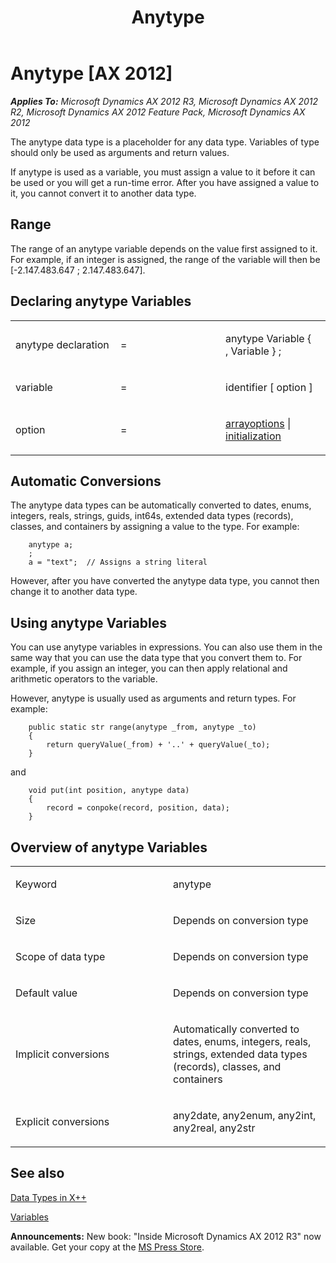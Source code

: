 ﻿---
title: Anytype
TOCTitle: Anytype
ms:assetid: aa1a8f04-d33b-4d53-90e1-9d366fa91b1a
ms:mtpsurl: https://msdn.microsoft.com/en-us/library/Aa853001(v=AX.60)
ms:contentKeyID: 35249537
ms.date: 05/18/2015
mtps_version: v=AX.60
---

# Anytype [AX 2012]


_**Applies To:** Microsoft Dynamics AX 2012 R3, Microsoft Dynamics AX 2012 R2, Microsoft Dynamics AX 2012 Feature Pack, Microsoft Dynamics AX 2012_

The anytype data type is a placeholder for any data type. Variables of type should only be used as arguments and return values.

If anytype is used as a variable, you must assign a value to it before it can be used or you will get a run-time error. After you have assigned a value to it, you cannot convert it to another data type.

## Range

The range of an anytype variable depends on the value first assigned to it. For example, if an integer is assigned, the range of the variable will then be \[-2.147.483.647 ; 2.147.483.647\].

## Declaring anytype Variables

<table>
<colgroup>
<col style="width: 33%" />
<col style="width: 33%" />
<col style="width: 33%" />
</colgroup>
<tbody>
<tr class="odd">
<td><p>anytype declaration</p></td>
<td><p>=</p></td>
<td><p>anytype Variable { , Variable } ;</p></td>
</tr>
<tr class="even">
<td><p>variable</p></td>
<td><p>=</p></td>
<td><p>identifier [ option ]</p></td>
</tr>
<tr class="odd">
<td><p>option</p></td>
<td><p>=</p></td>
<td><p><a href="arrays.md">arrayoptions</a> | <a href="declaration-of-variables.md">initialization</a></p></td>
</tr>
</tbody>
</table>


## Automatic Conversions

The anytype data types can be automatically converted to dates, enums, integers, reals, strings, guids, int64s, extended data types (records), classes, and containers by assigning a value to the type. For example:
```X++  
    anytype a;
    ;
    a = "text";  // Assigns a string literal
```
However, after you have converted the anytype data type, you cannot then change it to another data type.

## Using anytype Variables

You can use anytype variables in expressions. You can also use them in the same way that you can use the data type that you convert them to. For example, if you assign an integer, you can then apply relational and arithmetic operators to the variable.

However, anytype is usually used as arguments and return types. For example:
```X++  
    public static str range(anytype _from, anytype _to)
    {
        return queryValue(_from) + '..' + queryValue(_to);
    }
```
and
```X++  
    void put(int position, anytype data)
    {
        record = conpoke(record, position, data);
    }
```
## Overview of anytype Variables

<table>
<colgroup>
<col style="width: 50%" />
<col style="width: 50%" />
</colgroup>
<tbody>
<tr class="odd">
<td><p>Keyword</p></td>
<td><p>anytype</p></td>
</tr>
<tr class="even">
<td><p>Size</p></td>
<td><p>Depends on conversion type</p></td>
</tr>
<tr class="odd">
<td><p>Scope of data type</p></td>
<td><p>Depends on conversion type</p></td>
</tr>
<tr class="even">
<td><p>Default value</p></td>
<td><p>Depends on conversion type</p></td>
</tr>
<tr class="odd">
<td><p>Implicit conversions</p></td>
<td><p>Automatically converted to dates, enums, integers, reals, strings, extended data types (records), classes, and containers</p></td>
</tr>
<tr class="even">
<td><p>Explicit conversions</p></td>
<td><p>any2date, any2enum, any2int, any2real, any2str</p></td>
</tr>
</tbody>
</table>


## See also

[Data Types in X++](data-types-in-x.md)

[Variables](variables.md)

  
**Announcements:** New book: "Inside Microsoft Dynamics AX 2012 R3" now available. Get your copy at the [MS Press Store](https://www.microsoftpressstore.com/store/inside-microsoft-dynamics-ax-2012-r3-9780735685109).

